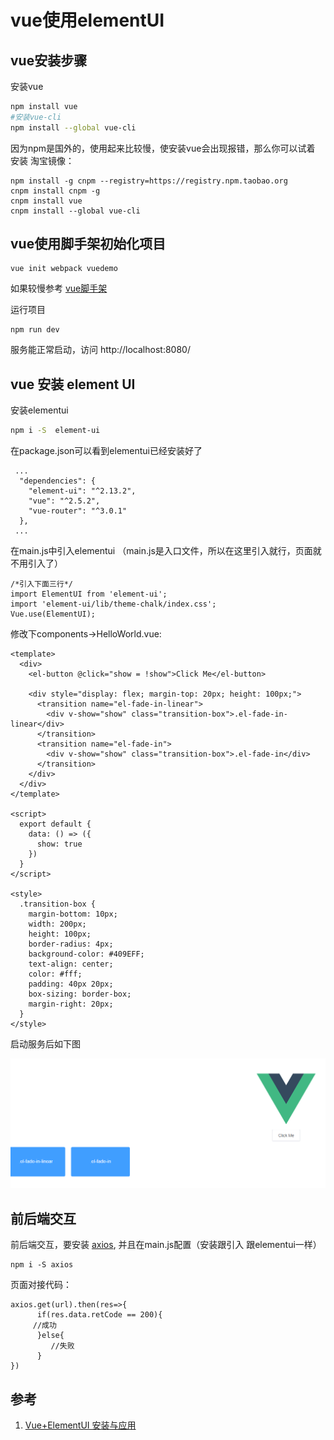 # vue使用elementUI

## vue安装步骤

安装vue
```bash
npm install vue
#安装vue-cli
npm install --global vue-cli
```

因为npm是国外的，使用起来比较慢，使安装vue会出现报错，那么你可以试着  安装 淘宝镜像：

```
npm install -g cnpm --registry=https://registry.npm.taobao.org
cnpm install cnpm -g   
cnpm install vue  
cnpm install --global vue-cli
```

## vue使用脚手架初始化项目
```
vue init webpack vuedemo
```

如果较慢参考 [vue脚手架](vue脚手架.md)

运行项目
```
npm run dev
```

服务能正常启动，访问  http://localhost:8080/

## vue 安装 element UI

安装elementui
```bash
npm i -S  element-ui
```

在package.json可以看到elementui已经安装好了

```
 ...
  "dependencies": {
    "element-ui": "^2.13.2",
    "vue": "^2.5.2",
    "vue-router": "^3.0.1"
  },
 ...
```

在main.js中引入elementui  （main.js是入口文件，所以在这里引入就行，页面就不用引入了）

```
/*引入下面三行*/
import ElementUI from 'element-ui';
import 'element-ui/lib/theme-chalk/index.css';
Vue.use(ElementUI);
```

修改下components->HelloWorld.vue:

```
<template>
  <div>
    <el-button @click="show = !show">Click Me</el-button>

    <div style="display: flex; margin-top: 20px; height: 100px;">
      <transition name="el-fade-in-linear">
        <div v-show="show" class="transition-box">.el-fade-in-linear</div>
      </transition>
      <transition name="el-fade-in">
        <div v-show="show" class="transition-box">.el-fade-in</div>
      </transition>
    </div>
  </div>
</template>

<script>
  export default {
    data: () => ({
      show: true
    })
  }
</script>

<style>
  .transition-box {
    margin-bottom: 10px;
    width: 200px;
    height: 100px;
    border-radius: 4px;
    background-color: #409EFF;
    text-align: center;
    color: #fff;
    padding: 40px 20px;
    box-sizing: border-box;
    margin-right: 20px;
  }
</style>
```

启动服务后如下图 

![](imgs/3.png)


## 前后端交互

前后端交互，要安装 [axios](http://www.axios-js.com/), 并且在main.js配置（安装跟引入 跟elementui一样）

```
npm i -S axios
```

页面对接代码：
```
axios.get(url).then(res=>{
      if(res.data.retCode == 200){
	 //成功
      }else{
         //失败
      }
})
```

## 参考
1. [Vue+ElementUI 安装与应用](https://www.cnblogs.com/BlueSkyyj/p/11506639.html)
